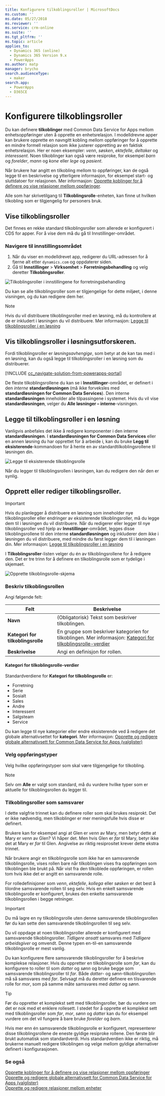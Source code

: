 ```yaml
---
title: Konfigurere tilkoblingsroller | MicrosoftDocs
ms.custom: ''
ms.date: 05/27/2018
ms.reviewer: ''
ms.service: crm-online
ms.suite: ''
ms.tgt_pltfrm: ''
ms.topic: article
applies_to:
  - Dynamics 365 (online)
  - Dynamics 365 Version 9.x
  - PowerApps
ms.author: matp
manager: brycho
search.audienceType:
  - maker
search.app:
  - PowerApps
  - D365CE
---
```

# <a name="configure-connection-roles"></a>Konfigurere tilkoblingsroller

Du kan definere **tilkoblinger** med Common Data Service for Apps mellom enhetsoppføringer uten å opprette en enhetsrelasjon. I modelldrevne apper kan brukere opprette en navngitt kobling mellom oppføringer for å opprette en mindre formell relasjon som ikke justerer oppretting av en faktisk enhetsrelasjon. Her er noen eksempler: *venn*, *søsken*, *ektefelle*, *deltaker* og *interessent*. Noen tilkoblinger kan også være resiproke, for eksempel *barn* og *forelder*, *mann* og *kone* eller *lege* og *pasient*.

Når brukere har angitt en tilkobling mellom to oppføringer, kan de også legge til en beskrivelse og ytterligere informasjon, for eksempel start- og sluttdatoer for relasjonen. Mer informasjon: [Opprette koblinger for å definere og vise relasjoner mellom oppføringer](/dynamics365/customer-engagement/basics/create-connections-view-relationships-between-records).

Alle som har skrivetilgang til **Tilkoblingsrolle**-enheten, kan finne ut hvilken tilkobling som er tilgjengelig for personers bruk.

## <a name="view-connection-roles"></a>Vise tilkoblingsroller

Det finnes en rekke standard tilkoblingsroller som allerede er konfigurert i CDS for apper. For å vise dem må du gå til Innstillinger-området. 

### <a name="navigate-to-the-settings-area"></a>Navigere til innstillingsområdet

1. Når du viser en modelldrevet app, redigerer du URL-adressen for å fjerne alt etter `dynamics.com` og oppdaterer siden.
1. Gå til **Innstillinger** > **Virksomhet** > **Forretningsbehandling** og velg deretter **Tilkoblingsroller**.

![Tilkoblingsroller i innstillingene for forretningsbehandling](media/navigate-settings-connection-roles.png)

Du kan se alle tilkoblingsroller som er tilgjengelige for dette miljøet, i denne visningen, og du kan redigere dem her.

> [!NOTE]
> Hvis du vil distribuere tilkoblingsroller med en løsning, må du kontrollere at de er inkludert i løsningen du vil distribuere. Mer informasjon: [Legge til tilkoblingsroller i en løsning](#add-connection-roles-to-a-solution)

## <a name="view-connection-roles-in-the-solution-explorer"></a>Vis tilkoblingsroller i løsningsutforskeren.

Fordi tilkoblingsroller er *løsningsavhengige*, som betyr at de kan tas med i en løsning, kan du også legge til tilkoblingsroller i en løsning som du distribuerer.

[!INCLUDE [cc_navigate-solution-from-powerapps-portal](../../includes/cc_navigate-solution-from-powerapps-portal.md)]

De fleste tilkoblingsrollene du kan se i **Innstillinger**-området, er definert i den *interne* **standardløsningen** (må ikke forveksles med **standardløsningen for Common Data Services**). Den interne **standardløsningen** inneholder alle tilpassingene i systemet. Hvis du vil vise **standardløsningen**, velger du **Alle løsninger – interne**-visningen.

## <a name="add-connection-roles-to-a-solution"></a>Legge til tilkoblingsroller i en løsning

Vanligvis anbefales det ikke å redigere komponenter i den interne **standardløsningen**. I **standardløsningen for Common Data Services** eller en annen løsning du har opprettet for å arbeide i, kan du bruke **Legg til eksisterende**-kommandoen for å hente en av standardtilkoblingsrollene til løsningen din.

![Legge til eksisterende tilkoblingsrolle](media/add-existing-connection-role.png)

Når du legger til tilkoblingsrollen i løsningen, kan du redigere den når den er synlig.

## <a name="create-or-edit-connection-roles"></a>Opprett eller rediger tilkoblingsroller.

> [!IMPORTANT]
> Hvis du planlegger å distribuere en løsning som inneholder nye tilkoblingsroller eller endringer av eksisterende tilkoblingsroller, må du legge dem til i løsningen du vil distribuere. Når du redigerer eller legger til nye tilkoblingsroller ved hjelp av **Innstillinger**-området, legges disse tilkoblingsrollene til den interne **standardløsningen** og inkluderer dem ikke i løsningen du vil distribuere, med mindre du først legger dem til i løsningen din. Mer informasjon: [Legge til tilkoblingsroller i en løsning](#add-connection-roles-to-a-solution)

I **Tilkoblingsroller**-listen velger du én av tilkoblingsrollene for å redigere den.
Det er tre trinn for å definere en tilkoblingsrolle som er tydelige i skjemaet.

![Opprette tilkoblingsrolle-skjema](media/create-connection-role-form.png)

### <a name="describe-the-connection-role"></a>Beskriv tilkoblingsrollen

Angi følgende felt:

|Felt|Beskrivelse|
|--|--|
|**Navn**|(Obligatorisk) Tekst som beskriver tilkoblingen.|
|**Kategori for tilkoblingsrolle**|En gruppe som beskriver kategorien for tilkoblingen. Mer informasjon: [Kategori for tilkoblingsrolle-verdier](#connection-role-category-values)|
|**Beskrivelse**|Angi en definisjon for rollen.|

#### <a name="connection-role-category-values"></a>Kategori for tilkoblingsrolle-verdier

Standardverdiene for **Kategori for tilkoblingsrolle** er:
- Forretning
- Serie
- Sosialt
- Sales
- Andre
- Interessent
- Salgsteam
- Service

Du kan legge til nye kategorier eller endre eksisterende ved å redigere det globale alternativsettet for **kategori**. Mer informasjon: [Opprette og redigere globale alternativsett for Common Data Service for Apps (valglister)](create-edit-global-option-sets.md)

### <a name="select-record-types"></a>Velg oppføringstyper

Velg hvilke oppføringstyper som skal være tilgjengelige for tilkobling.

> [!NOTE]
> Selv om **Alle** er valgt som standard, må du vurdere hvilke typer som er aktuelle for tilkoblingsrollen du legger til.

### <a name="matching-connection-roles"></a>Tilkoblingsroller som samsvarer

I dette valgfrie trinnet kan du definere roller som skal brukes resiprokt. Det er ikke nødvendig, men tilkoblinger er mer meningsfulle hvis disse er definert.

Brukere kan for eksempel angi at Glen er *venn* av Mary, men betyr dette at Mary er *venn* av Glen? Vi håper det. Men hvis Glen er *far* til Mary, betyr ikke det at Mary er *far* til Glen. Angivelse av riktig resiprositet krever dette ekstra trinnet.

Når brukere angir en tilkoblingsrolle som ikke har en samsvarende tilkoblingsrolle, vises rollen bare når tilkoblingen vises fra oppføringen som tilkoblingen ble brukt på. Når vist fra den tilkoblede oppføringen, er rollen tom hvis ikke det er angitt en samsvarende rolle.

For rolledefinisjoner som *venn*, *ektefelle*, *kollega* eller *søsken* er det best å tilordne samsvarende rollen til seg selv. Hvis en enkelt samsvarende tilkoblingsrolle er konfigurert, brukes den enkelte samsvarende tilkoblingsrollen i begge retninger.

> [!IMPORTANT]
> Du må lagre en ny tilkoblingsrolle uten denne samsvarende tilkoblingsrollen før du kan sette den samsvarende tilkoblingsrollen til seg selv.

Du vil oppdage at noen tilkoblingsroller allerede er konfigurert med samsvarende tilkoblingsroller. *Tidligere ansatt* samsvares med *Tidligere arbeidsgiver* og omvendt. Denne typen en-til-en samsvarende tilkoblingsrolle er mest vanlig.

Du kan konfigurere flere samsvarende tilkoblingsroller for å beskrive komplekse relasjoner. Hvis du oppretter en tilkoblingsrolle som *far*, kan du konfigurere to roller til som *datter* og *sønn* og bruke begge som samsvarende tilkoblingsroller til *far*. Både *datter*- og *sønn*-tilkoblingsrollen må så samsvares med *far*. Selvsagt må du deretter definere en tilsvarende rolle for *mor*, som på samme måte samsvares med *datter* og *sønn*.

> [!TIP]
> Før du oppretter et komplekst sett med tilkoblingsroller, bør du vurdere om det er nok med et enklere rollesett. I stedet for å opprette et komplekst sett med tilkoblingsroller som *far*, *mor*, *sønn* og *datter* kan du for eksempel vurdere om det vil fungere å bare bruke *forelder* og *barn*.

Hvis mer enn én samsvarende tilkoblingsrolle er konfigurert, representerer disse tilkoblingsrollene de eneste gyldige resiproke rollene. Den første blir brukt automatisk som standardverdi. Hvis standardverdien ikke er riktig, må brukerne manuelt redigere tilkoblingen og velge mellom gyldige alternativer definert i konfigurasjonen.

### <a name="see-also"></a>Se også
<!-- This is in the basics guide. It needs to be migrated -->
[Opprette koblinger for å definere og vise relasjoner mellom oppføringer](/dynamics365/customer-engagement/basics/create-connections-view-relationships-between-records)<br />
[Opprette og redigere globale alternativsett for Common Data Service for Apps (valglister)](create-edit-global-option-sets.md)<br />
[Opprette og redigere relasjoner mellom enheter](create-edit-entity-relationships.md)


